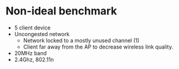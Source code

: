# Non-ideal benchmark

- 5 client device
- Uncongested network
    - Network locked to a mostly unused channel (1)
    - Client far away from the AP to decrease wireless link quality.
- 20MHz band
- 2.4Ghz, 802.11n

